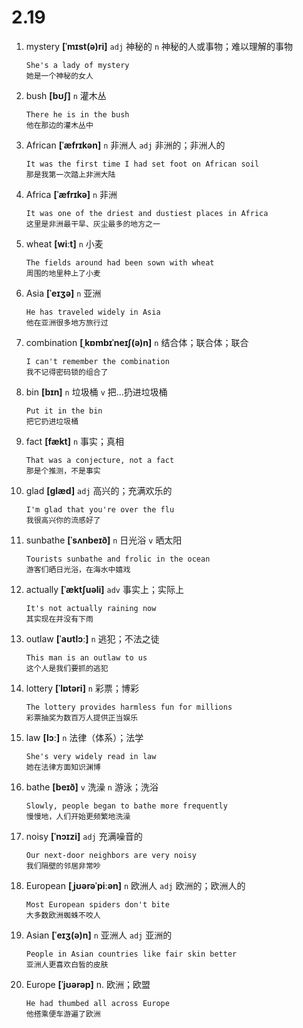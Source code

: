 # 2.19


















1. mystery **[ˈmɪst(ə)ri]** `adj` 神秘的 `n` 神秘的人或事物；难以理解的事物
    ```
    She's a lady of mystery
    她是一个神秘的女人
    ```

2. bush **[bʊʃ]** `n` 灌木丛
    ```
    There he is in the bush
    他在那边的灌木丛中
    ```

3. African **[ˈæfrɪkən]** `n` 非洲人 `adj` 非洲的；非洲人的
    ```
    It was the first time I had set foot on African soil
    那是我第一次踏上非洲大陆
    ```

4. Africa **[ˈæfrɪkə]** `n` 非洲
    ```
    It was one of the driest and dustiest places in Africa
    这里是非洲最干旱、灰尘最多的地方之一
    ```

5. wheat **[wiːt]** `n` 小麦
    ```
    The fields around had been sown with wheat
    周围的地里种上了小麦
    ```

6. Asia **[ˈeɪʒə]** `n` 亚洲
    ```
    He has traveled widely in Asia
    他在亚洲很多地方旅行过
    ```

7. combination **[ˌkɒmbɪˈneɪʃ(ə)n]** `n` 结合体；联合体；联合
    ```
    I can't remember the combination
    我不记得密码锁的组合了
    ```

8. bin **[bɪn]** `n` 垃圾桶 `v` 把...扔进垃圾桶
    ```
    Put it in the bin
    把它扔进垃圾桶
    ```

9. fact **[fækt]** `n` 事实；真相
    ```
    That was a conjecture, not a fact
    那是个推测，不是事实
    ```

10. glad **[ɡlæd]** `adj` 高兴的；充满欢乐的
    ```
    I'm glad that you're over the flu
    我很高兴你的流感好了
    ```

11. sunbathe **[ˈsʌnbeɪð]** `n` 日光浴 `v` 晒太阳
    ```
    Tourists sunbathe and frolic in the ocean
    游客们晒日光浴，在海水中嬉戏
    ```

12. actually **[ˈæktʃuəli]** `adv` 事实上；实际上
    ```
    It's not actually raining now
    其实现在并没有下雨
    ```

13. outlaw **[ˈaʊtlɔː]** `n` 逃犯；不法之徒
    ```
    This man is an outlaw to us
    这个人是我们要抓的逃犯
    ```

14. lottery **[ˈlɒtəri]** `n` 彩票；博彩
    ```
    The lottery provides harmless fun for millions
    彩票抽奖为数百万人提供正当娱乐
    ```

15. law **[lɔː]** `n` 法律（体系）；法学
    ```
    She's very widely read in law
    她在法律方面知识渊博
    ```

16. bathe **[beɪð]** `v` 洗澡 `n` 游泳；洗浴
    ```
    Slowly, people began to bathe more frequently
    慢慢地，人们开始更频繁地洗澡
    ```

17. noisy **[ˈnɔɪzi]** `adj` 充满噪音的
    ```
    Our next-door neighbors are very noisy
    我们隔壁的邻居非常吵
    ```

18. European **[ˌjʊərəˈpiːən]** `n` 欧洲人 `adj` 欧洲的；欧洲人的
    ```
    Most European spiders don't bite
    大多数欧洲蜘蛛不咬人
    ```

19. Asian **[ˈeɪʒ(ə)n]** `n` 亚洲人 `adj` 亚洲的
    ```
    People in Asian countries like fair skin better
    亚洲人更喜欢白皙的皮肤
    ```

20. Europe **[ˈjʊərəp]** n. 欧洲；欧盟
    ```
    He had thumbed all across Europe
    他搭乘便车游遍了欧洲
    ```
